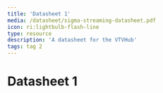 ```yaml
---
title: 'Datasheet 1'
media: /datasheet/sigma-streaming-datasheet.pdf
icon: ri:lightbulb-flash-line
type: resource
description: 'A datasheet for the VTVHub'
tags: tag 2
---
```

# Datasheet 1